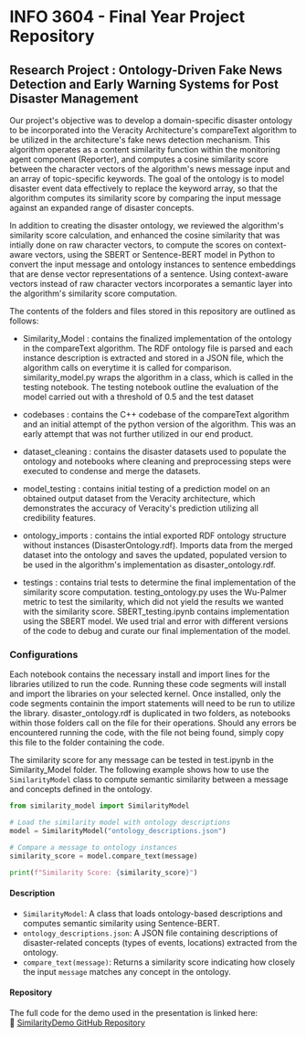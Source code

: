 # INFO 3604 - Final Year Project Repository

## Research Project : Ontology-Driven Fake News Detection and Early Warning Systems for Post Disaster Management

Our project's objective was to develop a domain-specific disaster ontology to be incorporated into the Veracity Architecture's compareText algorithm to be utilized in the architecture's fake news detection mechanism. This algorithm operates as a content similarity function within the monitoring agent component (Reporter), and computes a cosine similarity score between the character vectors of the algorithm's news message input and an array of topic-specific keywords. The goal of the ontology is to model disaster event data effectively to replace the keyword array, so that the algorithm computes its similarity score by comparing the input message against an expanded range of disaster concepts.

In addition to creating the disaster ontology, we reviewed the algorithm's similarity score calculation, and enhanced the cosine similarity that was intially done on raw character vectors, to compute the scores on context-aware vectors, using the SBERT or Sentence-BERT model in Python to convert the input message and ontology instances to sentence embeddings that are dense vector representations of a sentence. Using context-aware vectors instead of raw character vectors incorporates a semantic layer into the algorithm's similarity score computation. 

The contents of the folders and files stored in this repository are outlined as follows:

- Similarity_Model : contains the finalized implementation of the ontology in the compareText algorithm. The RDF ontology file is parsed and each instance description is extracted and stored in a JSON file, which the algorithm calls on everytime it is called for comparison. similarity_model.py wraps the algorithm in a class, which is called in the testing notebook. The testing notebook outline the evaluation of the model carried out with a threshold of 0.5 and the test dataset

- codebases : contains the C++ codebase of the compareText algorithm and an initial attempt of the python version of the algorithm. This was an early attempt that was not further utilized in our end product.

- dataset_cleaning : contains the disaster datasets used to populate the ontology and notebooks where cleaning and preprocessing steps were executed to condense and merge the datasets.

- model_testing : contains initial testing of a prediction model on an obtained output dataset from the Veracity architecture, which demonstrates the accuracy of Veracity's prediction utilizing all credibility features.

- ontology_imports : contains the intial exported RDF ontology structure without instances (DisasterOntology.rdf). Imports data from the merged dataset into the ontology and saves the updated, populated version to be used in the algorithm's implementation as disaster_ontology.rdf.

- testings : contains trial tests to determine the final implementation of the similarity score computation. testing_ontology.py uses the Wu-Palmer metric to test the similarity, which did not yield the results we wanted with the similarity score. SBERT_testing.ipynb contains implementation using the SBERT model. We used trial and error with different versions of the code to debug and curate our final implementation of the model.


### Configurations

Each notebook contains the necessary install and import lines for the libraries utilized to run the code. Running these code segments will install and import the libraries on your selected kernel. Once installed, only the code segments containin the import statements will need to be run to utilize the library. disaster_ontology.rdf is duplicated in two folders, as notebooks within those folders call on the file for their operations. Should any errors be encountered running the code, with the file not being found, simply copy this file to the folder containing the code. 

The similarity score for any message can be tested in test.ipynb in the Similarity_Model folder. The following example shows how to use the `SimilarityModel` class to compute semantic similarity between a message and concepts defined in the ontology.

```python
from similarity_model import SimilarityModel

# Load the similarity model with ontology descriptions
model = SimilarityModel("ontology_descriptions.json")

# Compare a message to ontology instances
similarity_score = model.compare_text(message)

print(f"Similarity Score: {similarity_score}")
```

#### Description

- `SimilarityModel`: A class that loads ontology-based descriptions and computes semantic similarity using Sentence-BERT.
- `ontology_descriptions.json`: A JSON file containing descriptions of disaster-related concepts (types of events, locations) extracted from the ontology.
- `compare_text(message)`: Returns a similarity score indicating how closely the input `message` matches any concept in the ontology.


#### Repository

The full code for the demo used in the presentation is linked here:  
🔗 [SimilarityDemo GitHub Repository](https://github.com/zuhrahmohammed/SimilarityDemo)
